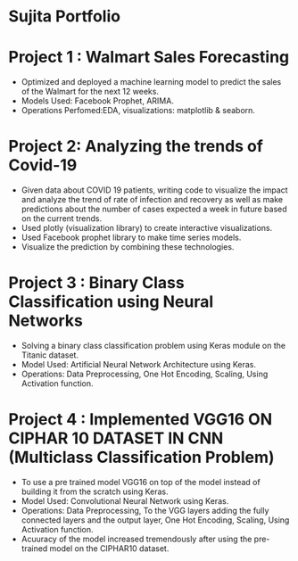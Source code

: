 # Sujita Portfolio

# Project 1 : Walmart Sales Forecasting
* Optimized and deployed a machine learning model to predict the sales of the Walmart for the next 12 weeks.
* Models Used: Facebook Prophet, ARIMA.
* Operations Perfomed:EDA, visualizations: matplotlib & seaborn.

# Project 2: Analyzing the trends of Covid-19
* Given data about COVID 19 patients, writing code to visualize the impact and analyze the trend of rate of infection and recovery as well as make predictions about the number of cases expected a week in future based on the current trends.
* Used plotly (visualization library) to create interactive visualizations.
* Used Facebook prophet library to make time series models.
* Visualize the prediction by combining these technologies.

# Project 3 : Binary Class Classification using Neural Networks
* Solving a binary class classification problem using Keras module on the Titanic dataset.
* Model Used: Artificial Neural Network Architecture using Keras.
* Operations: Data Preprocessing, One Hot Encoding, Scaling, Using Activation function.

# Project 4 : Implemented VGG16 ON CIPHAR 10 DATASET IN CNN (Multiclass Classification Problem)
* To use a pre trained model VGG16 on top of the model instead of building it from the scratch using Keras.
* Model Used: Convolutional Neural Network using Keras.
* Operations: Data Preprocessing, To the VGG layers adding the fully connected layers and the output layer, One Hot Encoding, Scaling, Using Activation function.
* Acuuracy of the model increased tremendously after using the pre-trained model on the CIPHAR10 dataset.

